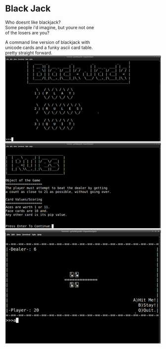 # Black Jack

Who doesnt like blackjack?  
Some people i'd imagine, but youre not one  
of the losers are you?  

A command line version of blackjack with  
unicode cards and a funky ascii card table.  
pretty straight forward.  
![Screenshot](screenshots/Screenshot_1.png)
![Screenshot](screenshots/Screenshot_2.png)
![Screenshot](screenshots/Screenshot_3.png)
